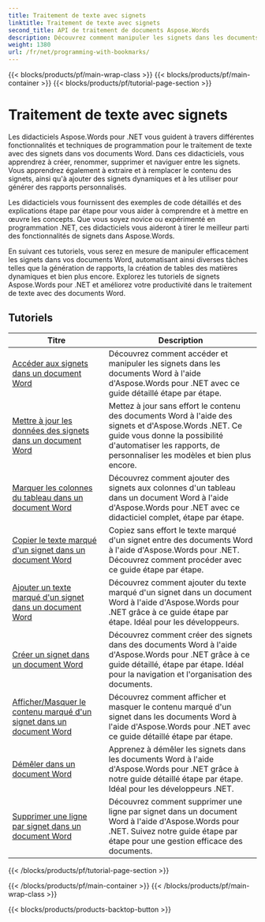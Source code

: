 ```yaml
---
title: Traitement de texte avec signets
linktitle: Traitement de texte avec signets
second_title: API de traitement de documents Aspose.Words
description: Découvrez comment manipuler les signets dans les documents Word à l'aide d'Aspose.Words pour .NET. Des didacticiels vous guident tout au long des étapes de création, d'accès et de modification des signets dans un document Word.
weight: 1380
url: /fr/net/programming-with-bookmarks/
---
```


{{< blocks/products/pf/main-wrap-class >}}
{{< blocks/products/pf/main-container >}}
{{< blocks/products/pf/tutorial-page-section >}}

# Traitement de texte avec signets


Les didacticiels Aspose.Words pour .NET vous guident à travers différentes fonctionnalités et techniques de programmation pour le traitement de texte avec des signets dans vos documents Word. Dans ces didacticiels, vous apprendrez à créer, renommer, supprimer et naviguer entre les signets. Vous apprendrez également à extraire et à remplacer le contenu des signets, ainsi qu'à ajouter des signets dynamiques et à les utiliser pour générer des rapports personnalisés.

Les didacticiels vous fournissent des exemples de code détaillés et des explications étape par étape pour vous aider à comprendre et à mettre en œuvre les concepts. Que vous soyez novice ou expérimenté en programmation .NET, ces didacticiels vous aideront à tirer le meilleur parti des fonctionnalités de signets dans Aspose.Words.

En suivant ces tutoriels, vous serez en mesure de manipuler efficacement les signets dans vos documents Word, automatisant ainsi diverses tâches telles que la génération de rapports, la création de tables des matières dynamiques et bien plus encore. Explorez les tutoriels de signets Aspose.Words pour .NET et améliorez votre productivité dans le traitement de texte avec des documents Word.

 ## Tutoriels
| Titre | Description |
| --- | --- |
| [Accéder aux signets dans un document Word](./access-bookmarks/) | Découvrez comment accéder et manipuler les signets dans les documents Word à l'aide d'Aspose.Words pour .NET avec ce guide détaillé étape par étape. |
| [Mettre à jour les données des signets dans un document Word](./update-bookmark-data/) | Mettez à jour sans effort le contenu des documents Word à l'aide des signets et d'Aspose.Words .NET. Ce guide vous donne la possibilité d'automatiser les rapports, de personnaliser les modèles et bien plus encore. |
| [Marquer les colonnes du tableau dans un document Word](./bookmark-table-columns/) | Découvrez comment ajouter des signets aux colonnes d'un tableau dans un document Word à l'aide d'Aspose.Words pour .NET avec ce didacticiel complet, étape par étape. |
| [Copier le texte marqué d'un signet dans un document Word](./copy-bookmarked-text/) | Copiez sans effort le texte marqué d'un signet entre des documents Word à l'aide d'Aspose.Words pour .NET. Découvrez comment procéder avec ce guide étape par étape. |
| [Ajouter un texte marqué d'un signet dans un document Word](./append-bookmarked-text/) | Découvrez comment ajouter du texte marqué d'un signet dans un document Word à l'aide d'Aspose.Words pour .NET grâce à ce guide étape par étape. Idéal pour les développeurs. |
| [Créer un signet dans un document Word](./create-bookmark/) | Découvrez comment créer des signets dans des documents Word à l'aide d'Aspose.Words pour .NET grâce à ce guide détaillé, étape par étape. Idéal pour la navigation et l'organisation des documents. |
| [Afficher/Masquer le contenu marqué d'un signet dans un document Word](./show-hide-bookmarked-content/) | Découvrez comment afficher et masquer le contenu marqué d'un signet dans les documents Word à l'aide d'Aspose.Words pour .NET avec ce guide détaillé étape par étape. |
| [Démêler dans un document Word](./untangle/) | Apprenez à démêler les signets dans les documents Word à l'aide d'Aspose.Words pour .NET grâce à notre guide détaillé étape par étape. Idéal pour les développeurs .NET. |
| [Supprimer une ligne par signet dans un document Word](./delete-row-by-bookmark/) | Découvrez comment supprimer une ligne par signet dans un document Word à l'aide d'Aspose.Words pour .NET. Suivez notre guide étape par étape pour une gestion efficace des documents. |
{{< /blocks/products/pf/tutorial-page-section >}}

{{< /blocks/products/pf/main-container >}}
{{< /blocks/products/pf/main-wrap-class >}}

{{< blocks/products/products-backtop-button >}}
